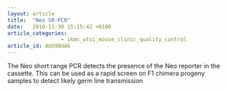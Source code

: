 ```yaml
---
layout: article
title:  "Neo SR-PCR"
date:   2010-11-30 15:15:42 +0100
article_categories:
                 - ikmc_wtsi_mouse_clinic_quality_control
article_id: AUG98UAG
---
```


The Neo short range PCR detects the presence of the Neo reporter in the cassette. This can be used as a rapid screen on F1 chimera progeny samples to detect likely germ line transmission